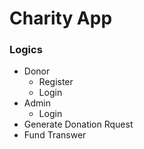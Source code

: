 # Charity App

### Logics

- Donor
  - Register
  - Login
- Admin
  - Login
- Generate Donation Rquest
- Fund Transwer
